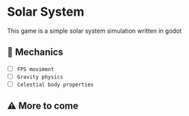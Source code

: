 # Solar System
This game is a simple solar system simulation written in godot

## :hammer: Mechanics
- [ ] `FPS moviment`
- [ ] `Gravity physics`
- [ ] `Celestial body properties`
## :warning: More to come